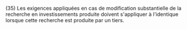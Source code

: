 (35) Les exigences appliquées en cas de modification substantielle de la recherche en investissements produite doivent s'appliquer à l'identique lorsque cette recherche est produite par un tiers.